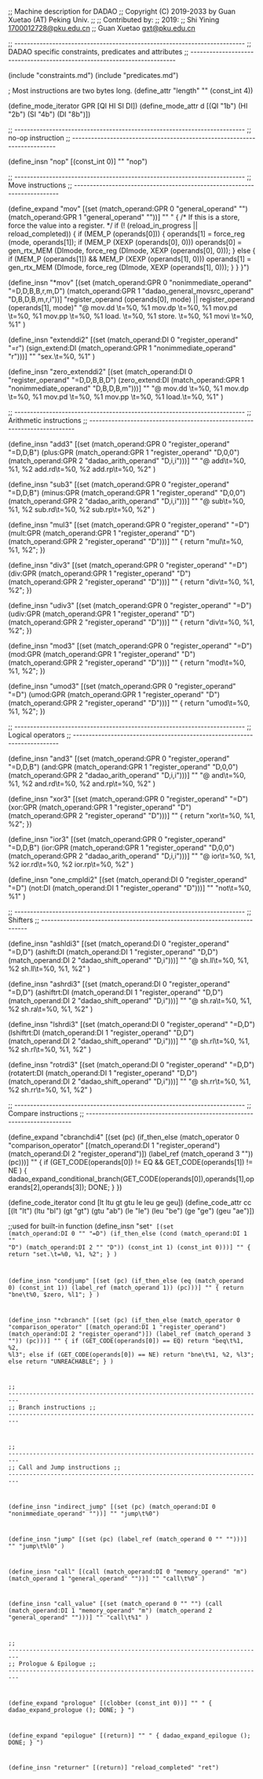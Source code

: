 ;; Machine description for DADAO
;; Copyright (C) 2019-2033 by Guan Xuetao (AT) Peking Univ.
;;
;; Contributed by:
;;   2019:
;;	Shi Yining <1700012728@pku.edu.cn>
;;	Guan Xuetao <gxt@pku.edu.cn>

;; -------------------------------------------------------------------------
;; DADAO specific constraints, predicates and attributes
;; -------------------------------------------------------------------------

(include "constraints.md")
(include "predicates.md")

; Most instructions are two bytes long.
(define_attr "length" "" (const_int 4))


(define_mode_iterator GPR [QI HI SI DI])
(define_mode_attr d [(QI "1b") (HI "2b") (SI "4b") (DI "8b")])

;; -------------------------------------------------------------------------
;; no-op instruction
;; -------------------------------------------------------------------------

(define_insn "nop"
  [(const_int 0)]
  ""
  "nop")

;; -------------------------------------------------------------------------
;; Move instructions
;; -------------------------------------------------------------------------

(define_expand "mov<mode>"
   [(set (match_operand:GPR 0 "general_operand" "")
         (match_operand:GPR 1 "general_operand" ""))]
   ""
  "
{
  /* If this is a store, force the value into a register.  */
  if (! (reload_in_progress || reload_completed)) {
    if (MEM_P (operands[0])) {
      operands[1] = force_reg (<MODE>mode, operands[1]);
      if (MEM_P (XEXP (operands[0], 0)))
        operands[0] = gen_rtx_MEM (DImode, force_reg (DImode, XEXP (operands[0], 0)));
    } else {
      if (MEM_P (operands[1]) && MEM_P (XEXP (operands[1], 0)))
        operands[1] = gen_rtx_MEM (DImode, force_reg (DImode, XEXP (operands[1], 0)));
    }
  }
}")

(define_insn "*mov<mode>"
  [(set (match_operand:GPR 0 "nonimmediate_operand" "=D,D,B,B,r,m,D")
	(match_operand:GPR 1 "dadao_general_movsrc_operand" "D,B,D,B,m,r,i"))]
  "register_operand (operands[0], <MODE>mode) || register_operand (operands[1], <MODE>mode)"
  "@
  mov.dd \\t=%0, %1
  mov.dp \\t=%0, %1
  mov.pd \\t=%0, %1
  mov.pp \\t=%0, %1
  load.<d> \\t=%0, %1
  store.<d> \\t=%0, %1
  movi     \\t=%0, %1"
)

(define_insn "extend<mode>di2"
  [(set (match_operand:DI 0 "register_operand" "=r")
	(sign_extend:DI (match_operand:GPR 1 "nonimmediate_operand" "r")))]
  ""
  "sex.<d>\\t=%0, %1"
)

(define_insn "zero_extend<mode>di2"
  [(set (match_operand:DI 0 "register_operand" "=D,D,B,B,D")
	(zero_extend:DI (match_operand:GPR 1 "nonimmediate_operand" "D,B,D,B,m")))]
  ""
  "@
  mov.dd \\t=%0, %1
  mov.dp \\t=%0, %1
  mov.pd \\t=%0, %1
  mov.pp \\t=%0, %1
  load.<d>\\t=%0, %1"
)

;; -------------------------------------------------------------------------
;; Arithmetic instructions
;; -------------------------------------------------------------------------

(define_insn "add<mode>3"
  [(set (match_operand:GPR 0 "register_operand" "=D,D,B")
     (plus:GPR (match_operand:GPR 1 "register_operand" "D,0,0")
               (match_operand:GPR 2 "dadao_arith_operand" "D,i,i")))]
  ""
  "@
  add\\t=%0, %1, %2
  add.rd\\t=%0, %2
  add.rp\\t=%0, %2"
)

(define_insn "sub<mode>3"
  [(set (match_operand:GPR 0 "register_operand" "=D,D,B")
     (minus:GPR (match_operand:GPR 1 "register_operand" "D,0,0")
                (match_operand:GPR 2 "dadao_arith_operand" "D,i,i")))]
  ""
  "@
  sub\\t=%0, %1, %2
  sub.rd\\t=%0, %2
  sub.rp\\t=%0, %2"
)

(define_insn "mul<mode>3"
  [(set (match_operand:GPR 0 "register_operand" "=D")
     (mult:GPR (match_operand:GPR 1 "register_operand" "D")
                  (match_operand:GPR 2 "register_operand" "D")))]
  ""
{
  return "mul\\t=%0, %1, %2";
})

(define_insn "div<mode>3"
  [(set (match_operand:GPR 0 "register_operand" "=D")
     (div:GPR (match_operand:GPR 1 "register_operand" "D")
              (match_operand:GPR 2 "register_operand" "D")))]
  ""
{
  return "div\\t=%0, %1, %2";
})


(define_insn "udiv<mode>3"
  [(set (match_operand:GPR 0 "register_operand" "=D")
     (udiv:GPR (match_operand:GPR 1 "register_operand" "D")
               (match_operand:GPR 2 "register_operand" "D")))]
  ""
{
  return "div\\t=%0, %1, %2";
})

(define_insn "mod<mode>3"
  [(set (match_operand:GPR 0 "register_operand" "=D")
     (mod:GPR (match_operand:GPR 1 "register_operand" "D")
              (match_operand:GPR 2 "register_operand" "D")))]
  ""
{
  return "mod\\t=%0, %1, %2";
})

(define_insn "umod<mode>3"
  [(set (match_operand:GPR 0 "register_operand" "=D")
     (umod:GPR (match_operand:GPR 1 "register_operand" "D")
               (match_operand:GPR 2 "register_operand" "D")))]
  ""
{
  return "umod\\t=%0, %1, %2";
})


;; -------------------------------------------------------------------------
;; Logical operators
;; -------------------------------------------------------------------------

(define_insn "and<mode>3"
  [(set (match_operand:GPR 0 "register_operand" "=D,D,B")
     (and:GPR (match_operand:GPR 1 "register_operand" "D,0,0")
              (match_operand:GPR 2 "dadao_arith_operand" "D,i,i")))]
  ""
  "@
  and\\t=%0, %1, %2
  and.rd\\t=%0, %2
  and.rp\\t=%0, %2"
)

(define_insn "xor<mode>3"
  [(set (match_operand:GPR 0 "register_operand" "=D")
     (xor:GPR (match_operand:GPR 1 "register_operand" "D")
              (match_operand:GPR 2 "register_operand" "D")))]
  ""
{
  return "xor\\t=%0, %1, %2";
})

(define_insn "ior<mode>3"
  [(set (match_operand:GPR 0 "register_operand" "=D,D,B")
     (ior:GPR (match_operand:GPR 1 "register_operand" "D,0,0")
              (match_operand:GPR 2 "dadao_arith_operand" "D,i,i")))]
  ""
  "@
  ior\\t=%0, %1, %2
  ior.rd\\t=%0, %2
  ior.rp\\t=%0, %2"
)

(define_insn "one_cmpldi2"
  [(set (match_operand:DI 0 "register_operand" "=D")
    (not:DI (match_operand:DI 1 "register_operand" "D")))]
  ""
  "not\\t=%0, %1"
)

;; -------------------------------------------------------------------------
;; Shifters
;; -------------------------------------------------------------------------

(define_insn "ashldi3"
  [(set (match_operand:DI 0 "register_operand" "=D,D")
     (ashift:DI (match_operand:DI 1 "register_operand" "D,D")
                (match_operand:DI 2 "dadao_shift_operand" "D,i")))]
  ""
  "@
  sh.ll\\t=%0, %1, %2
  sh.ll\\t=%0, %1, %2"
)

(define_insn "ashrdi3"
  [(set (match_operand:DI 0 "register_operand" "=D,D")
     (ashiftrt:DI (match_operand:DI 1 "register_operand" "D,D")
                  (match_operand:DI 2 "dadao_shift_operand" "D,i")))]
  ""
  "@
  sh.ra\\t=%0, %1, %2
  sh.ra\\t=%0, %1, %2"
)

(define_insn "lshrdi3"
  [(set (match_operand:DI 0 "register_operand" "=D,D")
     (lshiftrt:DI (match_operand:DI 1 "register_operand" "D,D")
                  (match_operand:DI 2 "dadao_shift_operand" "D,i")))]
  ""
  "@
  sh.rl\\t=%0, %1, %2
  sh.rl\\t=%0, %1, %2"
)

(define_insn "rotrdi3"
  [(set (match_operand:DI 0 "register_operand" "=D,D")
     (rotatert:DI (match_operand:DI 1 "register_operand" "D,D")
                  (match_operand:DI 2 "dadao_shift_operand" "D,i")))]
  ""
  "@
  sh.rr\\t=%0, %1, %2
  sh.rr\\t=%0, %1, %2"
)

;; -------------------------------------------------------------------------
;; Compare instructions
;; -------------------------------------------------------------------------

(define_expand "cbranchdi4"
  [(set (pc)
    (if_then_else (match_operator 0 "comparison_operator"
                 [(match_operand:DI 1 "register_operand")
                  (match_operand:DI 2 "register_operand")])
      (label_ref (match_operand 3 ""))
  (pc)))]
  ""
{
  if (GET_CODE(operands[0]) != EQ && GET_CODE(operands[1]) != NE ) {
	dadao_expand_conditional_branch(GET_CODE(operands[0]),operands[1],operands[2],operands[3]);
	DONE;
  }
})

(define_code_iterator cond [lt ltu gt gtu le leu ge geu])
(define_code_attr cc [(lt "lt") (ltu "bl") (gt "gt") (gtu "ab")
                      (le "le") (leu "be") (ge "ge") (geu "ae")])

;;used for built-in function
(define_insn "set<code>"
  [(set (match_operand:DI 0 "" "=D")
    (if_then_else
       (cond (match_operand:DI 1 "" "D")
             (match_operand:DI 2 "" "D"))
       (const_int 1)
       (const_int 0)))]
  ""
{
  return "set.<cc>\\t=%0, %1, %2";
}
)

(define_insn "condjump"
  [(set (pc)
    (if_then_else (eq (match_operand 0)
      (const_int 1))
      (label_ref (match_operand 1))
      (pc)))]
  ""
{
  return "bne\\t%0, $zero, %l1";
}
)

(define_insn "*cbranch"
  [(set (pc)
    (if_then_else (match_operator 0 "comparison_operator"
                 [(match_operand:DI 1 "register_operand")
                  (match_operand:DI 2 "register_operand")])
      (label_ref (match_operand 3 ""))
      (pc)))]
  ""
{
  if (GET_CODE(operands[0]) == EQ)
    return "beq\\t%1, %2, %l3";
  else if (GET_CODE(operands[0]) == NE)
    return "bne\\t%1, %2, %l3";
  else return "UNREACHABLE";
}
)

;; -------------------------------------------------------------------------
;; Branch instructions
;; -------------------------------------------------------------------------

;; -------------------------------------------------------------------------
;; Call and Jump instructions
;; -------------------------------------------------------------------------

(define_insn "indirect_jump"
  [(set (pc) (match_operand:DI 0 "nonimmediate_operand" ""))]
  ""
  "jump\\t%0")

(define_insn "jump"
  [(set (pc) (label_ref (match_operand 0 "" "")))]
  ""
  "jump\\t%l0"
 )

(define_insn "call"
  [(call (match_operand:DI 0 "memory_operand" "m")
		(match_operand 1 "general_operand" ""))]
  ""
  "call\\t%0"
)

(define_insn "call_value"
  [(set (match_operand 0 "" "")
  (call (match_operand:DI 1 "memory_operand" "m")
        (match_operand 2 "general_operand" "")))]
  ""
  "call\\t%1"
)

;; -------------------------------------------------------------------------
;; Prologue & Epilogue
;; -------------------------------------------------------------------------

(define_expand "prologue"
  [(clobber (const_int 0))]
  ""
  "
{
  dadao_expand_prologue ();
  DONE;
}
")

(define_expand "epilogue"
  [(return)]
  ""
  "
{
  dadao_expand_epilogue ();
  DONE;
}
")

(define_insn "returner"
  [(return)]
  "reload_completed"
  "ret")

